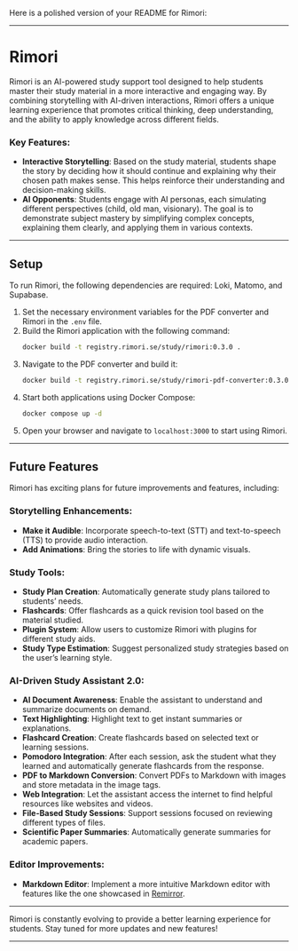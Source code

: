 Here is a polished version of your README for Rimori:

---

# Rimori

Rimori is an AI-powered study support tool designed to help students master their study material in a more interactive and engaging way. By combining storytelling with AI-driven interactions, Rimori offers a unique learning experience that promotes critical thinking, deep understanding, and the ability to apply knowledge across different fields.

### Key Features:
- **Interactive Storytelling**: Based on the study material, students shape the story by deciding how it should continue and explaining why their chosen path makes sense. This helps reinforce their understanding and decision-making skills.
- **AI Opponents**: Students engage with AI personas, each simulating different perspectives (child, old man, visionary). The goal is to demonstrate subject mastery by simplifying complex concepts, explaining them clearly, and applying them in various contexts.

---

## Setup

To run Rimori, the following dependencies are required: Loki, Matomo, and Supabase.

1. Set the necessary environment variables for the PDF converter and Rimori in the `.env` file.
2. Build the Rimori application with the following command:
   ```bash
   docker build -t registry.rimori.se/study/rimori:0.3.0 .
   ```
3. Navigate to the PDF converter and build it:
   ```bash
   docker build -t registry.rimori.se/study/rimori-pdf-converter:0.3.0 .
   ```
4. Start both applications using Docker Compose:
   ```bash
   docker compose up -d
   ```
5. Open your browser and navigate to `localhost:3000` to start using Rimori.

---

## Future Features

Rimori has exciting plans for future improvements and features, including:

### Storytelling Enhancements:
- **Make it Audible**: Incorporate speech-to-text (STT) and text-to-speech (TTS) to provide audio interaction.
- **Add Animations**: Bring the stories to life with dynamic visuals.

### Study Tools:
- **Study Plan Creation**: Automatically generate study plans tailored to students’ needs.
- **Flashcards**: Offer flashcards as a quick revision tool based on the material studied.
- **Plugin System**: Allow users to customize Rimori with plugins for different study aids.
- **Study Type Estimation**: Suggest personalized study strategies based on the user’s learning style.

### AI-Driven Study Assistant 2.0:
- **AI Document Awareness**: Enable the assistant to understand and summarize documents on demand.
- **Text Highlighting**: Highlight text to get instant summaries or explanations.
- **Flashcard Creation**: Create flashcards based on selected text or learning sessions.
- **Pomodoro Integration**: After each session, ask the student what they learned and automatically generate flashcards from the response.
- **PDF to Markdown Conversion**: Convert PDFs to Markdown with images and store metadata in the image tags.
- **Web Integration**: Let the assistant access the internet to find helpful resources like websites and videos.
- **File-Based Study Sessions**: Support sessions focused on reviewing different types of files.
- **Scientific Paper Summaries**: Automatically generate summaries for academic papers.

### Editor Improvements:
- **Markdown Editor**: Implement a more intuitive Markdown editor with features like the one showcased in [Remirror](https://remirror.io/docs/showcase/markdown/).

---

Rimori is constantly evolving to provide a better learning experience for students. Stay tuned for more updates and new features!

---

